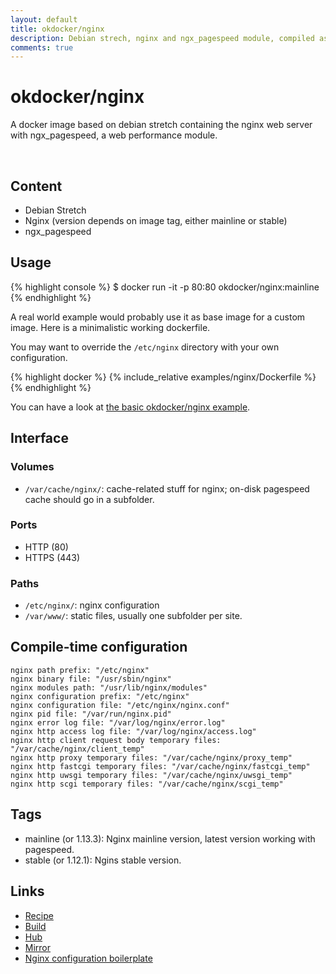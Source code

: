 ```yaml
---
layout: default
title: okdocker/nginx
description: Debian strech, nginx and ngx_pagespeed module, compiled as a .deb in a separate container and installed in a clean debian.
comments: true
---
```


# okdocker/nginx

A docker image based on debian stretch containing the nginx web server with ngx_pagespeed, a web
performance module.

<div class="addthis_inline_share_toolbox"></div><br/>

## Content

* Debian Stretch
* Nginx (version depends on image tag, either mainline or stable)
* ngx_pagespeed

## Usage

{% highlight console %}
$ docker run -it -p 80:80 okdocker/nginx:mainline
{% endhighlight %}

A real world example would probably use it as base image for a custom image. Here is a minimalistic working dockerfile.

You may want to override the `/etc/nginx` directory with your own configuration.

{% highlight docker %}
{% include_relative examples/nginx/Dockerfile %}
{% endhighlight %}

You can have a look at [the basic okdocker/nginx example](https://github.com/okdocker/okdocker.github.io/tree/master/examples/nginx).

## Interface

### Volumes

* `/var/cache/nginx/`: cache-related stuff for nginx; on-disk pagespeed cache should go in a subfolder.

### Ports

* HTTP (80)
* HTTPS (443)

### Paths

* `/etc/nginx/`: nginx configuration
* `/var/www/`: static files, usually one subfolder per site.

## Compile-time configuration

``` 
nginx path prefix: "/etc/nginx"
nginx binary file: "/usr/sbin/nginx"
nginx modules path: "/usr/lib/nginx/modules"
nginx configuration prefix: "/etc/nginx"
nginx configuration file: "/etc/nginx/nginx.conf"
nginx pid file: "/var/run/nginx.pid"
nginx error log file: "/var/log/nginx/error.log"
nginx http access log file: "/var/log/nginx/access.log"
nginx http client request body temporary files: "/var/cache/nginx/client_temp"
nginx http proxy temporary files: "/var/cache/nginx/proxy_temp"
nginx http fastcgi temporary files: "/var/cache/nginx/fastcgi_temp"
nginx http uwsgi temporary files: "/var/cache/nginx/uwsgi_temp"
nginx http scgi temporary files: "/var/cache/nginx/scgi_temp"
```

## Tags

* mainline (or 1.13.3): Nginx mainline version, latest version working with pagespeed.
* stable (or 1.12.1): Ngins stable version.

## Links

* [Recipe](https://github.com/okdocker/nginx)
* [Build](https://travis-ci.org/okdocker/nginx)
* [Hub](https://hub.docker.com/r/okdocker/nginx/)
* [Mirror](https://quay.io/repository/okdocker/nginx?tab=tags)
* [Nginx configuration boilerplate](https://github.com/okdocker/server-configs-nginx)



